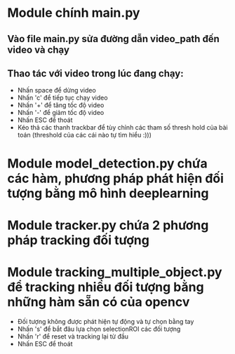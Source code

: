 # Module chính main.py
## Vào file main.py sửa đường dẫn video_path đến video và chạy
## Thao tác với video trong lúc đang chạy:
- Nhấn space để dừng video
- Nhấn 'c' để tiếp tục chạy video
- Nhấn '+' để tăng tốc độ video
- Nhấn '-' để giảm tốc độ video
- Nhấn ESC để thoát
- Kéo thả các thanh trackbar để tùy chỉnh các tham số thresh hold của bài toán (threshold của các cái nào tự tìm hiểu :)))

# Module model_detection.py chứa các hàm, phương pháp phát hiện đối tượng bằng mô hình deeplearning
# Module tracker.py chứa 2 phương pháp tracking đối tượng
# Module tracking_multiple_object.py để tracking nhiều đối tượng bằng những hàm sẵn có của opencv
- Đối tượng không được phát hiện tự động và tự chọn bằng tay
- Nhấn 's' để bắt đâu lựa chọn selectionROI các đối tượng
- Nhấn 'r' để reset và tracking lại từ đầu
- Nhấn ESC để thoát
